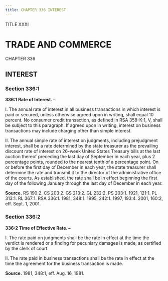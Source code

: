```yaml
---
title: CHAPTER 336 INTEREST
---
```


TITLE XXXI
                                             
TRADE AND COMMERCE
==================

CHAPTER 336
                                             
INTEREST
------------

### Section 336:1

 **336:1 Rate of Interest. –**
                                             
 I. The annual rate of interest in all business transactions in which
interest is paid or secured, unless otherwise agreed upon in writing,
shall equal 10 percent. No consumer credit transaction, as defined in
RSA 358-K:1, V, shall be subject to this paragraph. If agreed upon in
writing, interest on business transactions may include charging other
than simple interest.
                                             
 II. The annual simple rate of interest on judgments, including
prejudgment interest, shall be a rate determined by the state treasurer
as the prevailing discount rate of interest on 26-week United States
Treasury bills at the last auction thereof preceding the last day of
September in each year, plus 2 percentage points, rounded to the nearest
tenth of a percentage point. On or before the first day of December in
each year, the state treasurer shall determine the rate and transmit it
to the director of the administrative office of the courts. As
established, the rate shall be in effect beginning the first day of the
following January through the last day of December in each year.

**Source.** RS 190:2. CS 203:2. GS 213:2. GL 232:2. PS 203:1. 1921,
121:1. PL 313:1. RL 367:1. RSA 336:1. 1981, 348:1. 1995, 242:1. 1997,
193:4. 2001, 160:2, eff. Sept. 1, 2001.

### Section 336:2

 **336:2 Time of Effective Rate. –**
                                             
 I. The rate paid on judgments shall be the rate in effect at the
time the verdict is rendered or a finding for pecuniary damages is made,
as certified by the clerk of court.
                                             
 II. The rate paid in business transactions shall be the rate in
effect at the time the agreement for the business transaction is made.

**Source.** 1981, 348:1, eff. Aug. 16, 1981.
